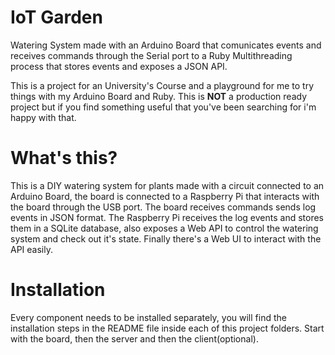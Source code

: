 # IoT Garden

Watering System made with an Arduino Board that comunicates events and receives commands through the Serial port to a Ruby Multithreading process that stores events and exposes a JSON API.

This is a project for an University's Course and a playground for me to try things with my Arduino Board and Ruby. This is **NOT** a production ready project but if you find something useful that you've been searching for i'm happy with that.

# What's this?

This is a DIY watering system for plants made with a circuit connected to an Arduino Board, the board is connected to a Raspberry Pi that interacts with the board through the USB port. The board receives commands sends log events in JSON format. The Raspberry Pi receives the log events and stores them in a SQLite database, also exposes a Web API to control the watering system and check out it's state. Finally there's a Web UI to interact with the API easily.

# Installation

Every component needs to be installed separately, you will find the installation steps in the README file inside each of this project folders.
Start with the board, then the server and then the client(optional).